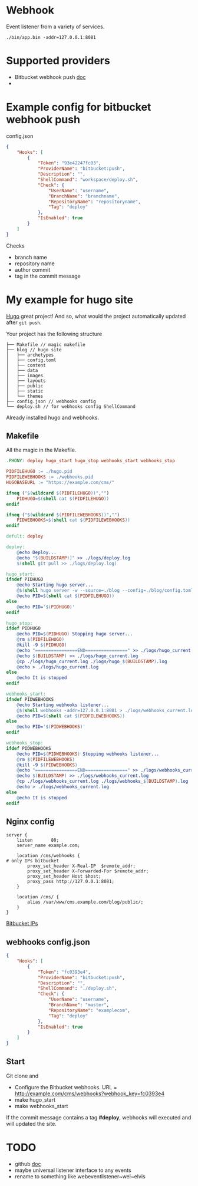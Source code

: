 # Webhook

Event listener from a variety of services.

``` shell
./bin/app.bin -addr=127.0.0.1:8081
```

# Supported providers

* Bitbucket webhook push [doc](https://confluence.atlassian.com/bitbucket/event-payloads-740262817.html#EventPayloads-Push)
* 

# Example config for bitbucket webhook push

config.json
``` json
{
    "Hooks": [
        {
            "Token": "93e42247fc03",
            "ProviderName": "bitbucket:push",
            "Description": "",
            "ShellCommand": "workspace/deploy.sh",
            "Check": {
                "UserName": "username",
                "BranchName": "branchname",
                "RepositoryName": "repositoryname",
                "Tag": "deploy"
            },
            "IsEnabled": true
        }
    ]
}
```

Checks
* branch name
* repository name
* author commit
* tag in the commit message

# My example for hugo site

[Hugo](https://gohugo.io) great project!
And so, what would the project automatically updated after ```git push```. 

Your project has the following structure
```
├── Makefile // magic makefile
├── blog // hugo site
│   ├── archetypes
│   ├── config.toml
│   ├── content
│   ├── data
│   ├── images
│   ├── layouts
│   ├── public
│   ├── static
│   └── themes
├── config.json // webhooks config
└── deploy.sh // for webhooks config ShellCommand
```

Already installed hugo and webhooks.

## Makefile

All the magic in the Makefile.
``` Makefile
.PHONY: deploy hugo_start hugo_stop webhooks_start webhooks_stop

PIDFILEHUGO := ./hugo.pid
PIDFILEWEBHOOKS := ./webhooks.pid
HUGOBASEURL := "https://example.com/cms/"

ifneq ("$(wildcard $(PIDFILEHUGO))","")
    PIDHUGO=$(shell cat $(PIDFILEHUGO))
endif

ifneq ("$(wildcard $(PIDFILEWEBHOOKS))","")
    PIDWEBHOOKS=$(shell cat $(PIDFILEWEBHOOKS))
endif

defult: deploy

deploy:
    @echo Deploy...
    @echo "$(BUILDSTAMP)]" >> ./logs/deploy.log
    $(shell git pull >> ./logs/deploy.log)

hugo_start:
ifndef PIDHUGO
    @echo Starting hugo server...
    @$(shell hugo server -w --source=./blog --config=./blog/config.toml --renderToDisk --baseURL=$(HUGOBASEURL) --appendPort=false > ./logs/hugo_current.log 2>&1 & echo $$! > $(PIDFILEHUGO))
    @echo PID=$(shell cat $(PIDFILEHUGO))
else
    @echo PID='$(PIDHUGO)'
endif

hugo_stop:
ifdef PIDHUGO
    @echo PID=$(PIDHUGO) Stopping hugo server...
    @rm $(PIDFILEHUGO)
    @kill -9 $(PIDHUGO)
    @echo "================END================" >> ./logs/hugo_current.log
    @echo $(BUILDSTAMP) >> ./logs/hugo_current.log
    @cp ./logs/hugo_current.log ./logs/hugo_$(BUILDSTAMP).log
    @echo > ./logs/hugo_current.log
else
    @echo It is stopped
endif

webhooks_start:
ifndef PIDWEBHOOKS
    @echo Starting webhooks listener...
    @$(shell webhooks -addr=127.0.0.1:8081 > ./logs/webhooks_current.log 2>&1 & echo $$! > $(PIDFILEWEBHOOKS))
    @echo PID=$(shell cat $(PIDFILEWEBHOOKS))
else
    @echo PID='$(PIDWEBHOOKS)'
endif

webhooks_stop:
ifdef PIDWEBHOOKS
    @echo PID=$(PIDWEBHOOKS) Stopping webhooks listener...
    @rm $(PIDFILEWEBHOOKS)
    @kill -9 $(PIDWEBHOOKS)
    @echo "================END================" >> ./logs/webhooks_current.log
    @echo $(BUILDSTAMP) >> ./logs/webhooks_current.log
    @cp ./logs/webhooks_current.log ./logs/webhooks_$(BUILDSTAMP).log
    @echo > ./logs/webhooks_current.log
else
    @echo It is stopped
endif
```

## Nginx config
```
server {
    listen       80;
    server_name example.com;

    location /cms/webhooks {
# only IPs bitbucket
        proxy_set_header X-Real-IP  $remote_addr;
        proxy_set_header X-Forwarded-For $remote_addr;
        proxy_set_header Host $host;
        proxy_pass http://127.0.0.1:8081;
    }

    location /cms/ {
        alias /var/www/cms.example.com/blog/public/;
    }
}
```

[Bitbucket IPs](https://confluence.atlassian.com/bitbucket/manage-webhooks-735643732.html#Managewebhooks-trigger_webhook)

## webhooks config.json
``` json
{
    "Hooks": [
        {
            "Token": "fc0393e4",
            "ProviderName": "bitbucket:push",
            "Description": "",
            "ShellCommand": "./deploy.sh",
            "Check": {
                "UserName": "username",
                "BranchName": "master",
                "RepositoryName": "examplecom",
                "Tag": "deploy"
            },
            "IsEnabled": true
        }
    ]
}
```

## Start

Git clone and
* Configure the Bitbucket webhooks. URL = http://example.com/cms/webhooks?webhook_key=fc0393e4
* make hugo_start
* make webhooks_start

If the commit message contains a tag **#deploy**, webhooks will executed and will updated the site.

# TODO

* github [doc](https://developer.github.com/webhooks/)
* maybe universal listener interface to any events
* rename to something like webeventlistener~wel~elvis
